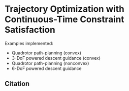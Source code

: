 # Trajectory Optimization with Continuous-Time Constraint Satisfaction

Examples implemented: 
- Quadrotor path-planning (convex)
- 3-DoF powered descent guidance (convex)
- Quadrotor path-planning (nonconvex)
- 6-DoF powered descent guidance

## Citation
